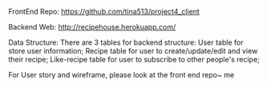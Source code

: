 FrontEnd Repo: https://github.com/tina513/project4_client

Backend Web: http://recipehouse.herokuapp.com/

Data Structure:
There are 3 tables for backend structure: User table for store user information;
Recipe table for user to create/update/edit and view their recipe;
Like-recipe table for user to subscribe to other people's recipe;

For User story and wireframe, please look at the front end repo~
me 
